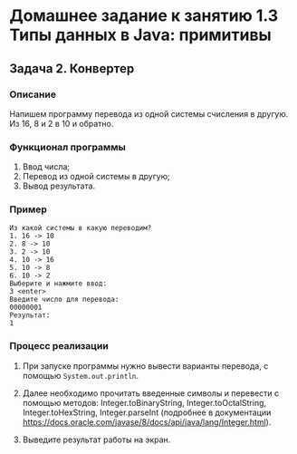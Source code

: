 # Домашнее задание к занятию 1.3 Типы данных в Java: примитивы
## Задача 2. Конвертер

### Описание
Напишем программу перевода из одной системы счисления в другую. Из 16, 8 и 2 в 10 и обратно.

### Функционал программы
1. Ввод числа;
2. Перевод из одной системы в другую;
3. Вывод результата.

### Пример
```
Из какой системы в какую переводим?
1. 16 -> 10
2. 8 -> 10
3. 2 -> 10
4. 10 -> 16
5. 10 -> 8
6. 10 -> 2
Выберите и нажмите ввод:
3 <enter>
Введите число для перевода:
00000001
Результат:
1
```

### Процесс реализации
1. При запуске программы нужно вывести варианты перевода, с помощью `System.out.println`.

2. Далее необходимо прочитать введенные символы и перевести с помощью методов: Integer.toBinaryString,
Integer.toOctalString, Integer.toHexString, Integer.parseInt 
(подробнее в документации https://docs.oracle.com/javase/8/docs/api/java/lang/Integer.html).

3. Выведите результат работы на экран.

